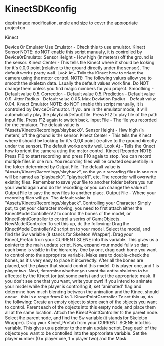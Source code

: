 KinectSDKconfig
===============

depth image modification, angle and size to cover the appropriate projection

Kinect


Device Or Emulator
Use Emulator - Check this to use emulator.
Kinect Sensor
NOTE: do NOT enable this script manually, it is controlled by DeviceOrEmulator.
Sensor Height - How high (in meters) off the ground is the sensor.
Kinect Center - This tells the Kinect where it should be looking for it's 0,0,0 point (relative to the ground directly under the sensor). The default works pretty well.
Look At - Tells the Kinect how to orient the camera using the motor control.
NOTE: The following values allow you to smooth the skeleton data. Usually the default values work fine. Do NOT change them unless you find magic numbers for you project.
Smoothing - Default value 0.5.
Correction - Default value 0.5.
Prediction - Default value 0.5.
Jitter Radius - Default value 0.05.
Max Deviation Radius - Default value 0.04.
Kinect Emulator
NOTE:
do NOT enable this script manually, it is controlled by DeviceOrEmulator.
If you are in the emulator mode, it will automatically play the playbackDefault file.
Press F12 to play file of the path Input File. Press F12 again to switch back.
Input File - The file you recorded for the emulator. The default value is "Assets/Kinect/Recordings/playback0".
Sensor Height - How high (in meters) off the ground is the sensor.
Kinect Center - This tells the Kinect where it should be looking for it's 0,0,0 point (relative to the ground directly under the sensor). The default works pretty well.
Look At - Tells the Kinect how to orient the camera using the motor control.
Kinect Recorder
NOTE:
Press F10 to start recording, and press F10 again to stop.
You can record multiple files in one run.
You recording files will be created sequentially in the folder determined by Output File. The default value is "Assets/Kinect/Recordings/playback", so the your recording files in one run will be named as "playback0", "playback1", etc.
The recorder will overwrite existing files. Remember to save your file to another folder before you run your world again and do the recording; or you can change the value of Output File to save the new files to another place.
Output File - Where your recording files will go. The default value is "Assets/Kinect/Recordings/playback".
Controlling your Character
Simply put, to get your character moving, you need to first attach either the KinectModelControllerV2 to control the bones of the model, or KinectPointController to control a series of GameObjects.
NewModelController
To set this up, do the following:
Drag the KinectModelControllerV2 script on to your model.
Select the model, and find the Sw variable (it stands for Skeleton Wrapper). Drag your Kinect_Prefab from your CURRENT SCENE into this variable. This gives us a pointer to the main update script.
Now, expand your model fully so that each bone is visible in the hierarchy.
One by one, drag each bone you want to control onto the appropriate variable. Make sure to double-check the bones, as it's very easy to place it incorrectly.
After all the bones are placed, set the player that should control this model. 0 is player one, and 1 is player two.
Next, determine whether you want the entire skeleton to be affected by the Kinect (or just some parts) and set the appropriate mask. If you don't see one that you want, write your own!
If you intend to animate your model while the player is controlling it, set "animated" flag and determine how much blending between the animation and the Kinect should occur - this is a range from 0 to 1.
KinectPointController
To set this up, do the following:
Create an empty object to store each of the objects you want to control.
Parent each of the objects into this empty node, and place them all at the same location.
Attach the KinectPointController to the parent node.
Select the parent node, and find the Sw variable (it stands for Skeleton Wrapper). Drag your Kinect_Prefab from your CURRENT SCENE into this variable. This gives us a pointer to the main update script.
Drag each of the objects you want to be controlled into the appropriate variable.
Set the player number (0 = player one, 1 = player two) and the Mask.
